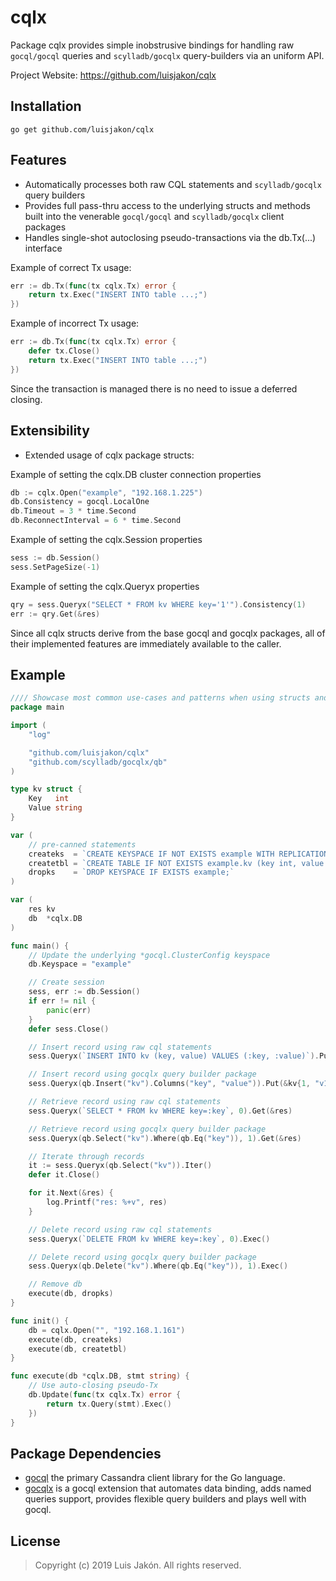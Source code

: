 cqlx
=====

Package cqlx provides simple inobstrusive bindings for handling raw ```gocql/gocql``` queries and ```scylladb/gocqlx``` query-builders via an uniform API.

Project Website: https://github.com/luisjakon/cqlx<br>

Installation
------------

    go get github.com/luisjakon/cqlx


Features
--------

* Automatically processes both raw CQL statements and ```scylladb/gocqlx``` query builders
* Provides full pass-thru access to the underlying structs and methods built into the venerable ```gocql/gocql``` and ```scylladb/gocqlx``` client packages
* Handles single-shot autoclosing pseudo-transactions via the db.Tx(...) interface


Example of correct Tx usage:
```go
err := db.Tx(func(tx cqlx.Tx) error {
    return tx.Exec("INSERT INTO table ...;")
})
```
Example of incorrect Tx usage:
```go
err := db.Tx(func(tx cqlx.Tx) error {
    defer tx.Close()
    return tx.Exec("INSERT INTO table ...;")
})
```
Since the transaction is managed there is no need to issue a deferred closing.


Extensibility
--------

* Extended usage of cqlx package structs:

Example of setting the cqlx.DB cluster connection properties
```go
db := cqlx.Open("example", "192.168.1.225")
db.Consistency = gocql.LocalOne
db.Timeout = 3 * time.Second
db.ReconnectInterval = 6 * time.Second
```

Example of setting the cqlx.Session properties
```go
sess := db.Session()
sess.SetPageSize(-1)
```

Example of setting the cqlx.Queryx properties
```go
qry = sess.Queryx("SELECT * FROM kv WHERE key='1'").Consistency(1)
err := qry.Get(&res)
```
Since all cqlx structs derive from the base gocql and gocqlx packages, all of their implemented features are immediately available to the caller.


Example
-------

```go
//// Showcase most common use-cases and patterns when using structs and methods from this package
package main

import (
	"log"

	"github.com/luisjakon/cqlx"
	"github.com/scylladb/gocqlx/qb"
)

type kv struct {
	Key   int
	Value string
}

var (
	// pre-canned statements
	createks  = `CREATE KEYSPACE IF NOT EXISTS example WITH REPLICATION = {'class' : 'SimpleStrategy', 'replication_factor' : 1 };`
	createtbl = `CREATE TABLE IF NOT EXISTS example.kv (key int, value text, PRIMARY KEY (key));`
	dropks    = `DROP KEYSPACE IF EXISTS example;`
)

var (
	res kv
	db  *cqlx.DB
)

func main() {
	// Update the underlying *gocql.ClusterConfig keyspace
	db.Keyspace = "example"

	// Create session
	sess, err := db.Session()
	if err != nil {
		panic(err)
	}
	defer sess.Close()

	// Insert record using raw cql statements
	sess.Queryx(`INSERT INTO kv (key, value) VALUES (:key, :value)`).Put(&kv{0, "v0"})

	// Insert record using gocqlx query builder package
	sess.Queryx(qb.Insert("kv").Columns("key", "value")).Put(&kv{1, "v1"})

	// Retrieve record using raw cql statements
	sess.Queryx(`SELECT * FROM kv WHERE key=:key`, 0).Get(&res)

	// Retrieve record using gocqlx query builder package
	sess.Queryx(qb.Select("kv").Where(qb.Eq("key")), 1).Get(&res)

	// Iterate through records
	it := sess.Queryx(qb.Select("kv")).Iter()
	defer it.Close()

	for it.Next(&res) {
		log.Printf("res: %+v", res)
	}

	// Delete record using raw cql statements
	sess.Queryx(`DELETE FROM kv WHERE key=:key`, 0).Exec()

	// Delete record using gocqlx query builder package
	sess.Queryx(qb.Delete("kv").Where(qb.Eq("key")), 1).Exec()

	// Remove db
	execute(db, dropks)
}

func init() {
	db = cqlx.Open("", "192.168.1.161")
	execute(db, createks)
	execute(db, createtbl)
}

func execute(db *cqlx.DB, stmt string) {
	// Use auto-closing pseudo-Tx
	db.Update(func(tx cqlx.Tx) error {
		return tx.Query(stmt).Exec()
	})
}
```

Package Dependencies
---------

* [gocql](https://github.com/gocql/gocql) the primary Cassandra client library for the Go language.
* [gocqlx](https://github.com/scylladb/gocqlx) is a gocql extension that automates data binding, adds named queries support, provides flexible query builders and plays well with gocql.


License
-------

> Copyright (c) 2019 Luis Jakón. All rights reserved.